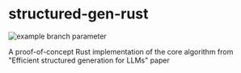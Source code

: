 # structured-gen-rust
![example branch parameter](https://github.com/f-forcher/structured-gen-rust/actions/workflows/rust-tests.yml/badge.svg)

A proof-of-concept Rust implementation of the core algorithm from "Efficient structured generation for LLMs"  paper
